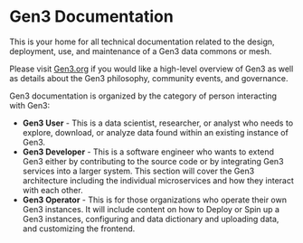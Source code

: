 # Gen3 Documentation

This is your home for all technical documentation related to the design, deployment, use, and maintenance of a Gen3 data commons or mesh.

Please visit [Gen3.org](https://gen3.org) if you would like a high-level overview of Gen3 as well as details about the Gen3 philosophy, community events, and governance.



Gen3 documentation is organized by the category of person interacting with Gen3:

* **Gen3 User** - This is a data scientist, researcher, or analyst who needs to explore, download, or analyze data found within an existing instance of Gen3.
* **Gen3 Developer** - This is a software engineer who wants to extend Gen3 either by contributing to the source code or by integrating Gen3 services into a larger system.  This section will cover the Gen3 architecture including the individual microservices and how they interact with each other.
* **Gen3 Operator** - This is for those organizations who operate their own Gen3 instances.  It will include content on how to Deploy or Spin up a Gen3 instances, configuring and data dictionary and uploading data, and customizing the frontend.

<br></br>

<!---![Gen3 Logo](/img/gen3_new_logo.png)-->
